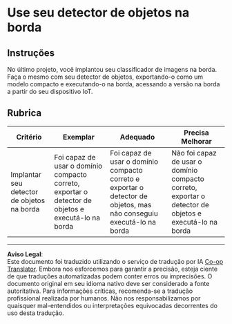 <!--
CO_OP_TRANSLATOR_METADATA:
{
  "original_hash": "3cf7783991ec0ee4f6041223924894c7",
  "translation_date": "2025-08-28T03:51:07+00:00",
  "source_file": "5-retail/lessons/2-check-stock-device/assignment.md",
  "language_code": "br"
}
-->
# Use seu detector de objetos na borda

## Instruções

No último projeto, você implantou seu classificador de imagens na borda. Faça o mesmo com seu detector de objetos, exportando-o como um modelo compacto e executando-o na borda, acessando a versão na borda a partir do seu dispositivo IoT.

## Rubrica

| Critério | Exemplar | Adequado | Precisa Melhorar |
| -------- | --------- | -------- | ---------------- |
| Implantar seu detector de objetos na borda | Foi capaz de usar o domínio compacto correto, exportar o detector de objetos e executá-lo na borda | Foi capaz de usar o domínio compacto correto e exportar o detector de objetos, mas não conseguiu executá-lo na borda | Não foi capaz de usar o domínio compacto correto, exportar o detector de objetos e executá-lo na borda |

---

**Aviso Legal**:  
Este documento foi traduzido utilizando o serviço de tradução por IA [Co-op Translator](https://github.com/Azure/co-op-translator). Embora nos esforcemos para garantir a precisão, esteja ciente de que traduções automatizadas podem conter erros ou imprecisões. O documento original em seu idioma nativo deve ser considerado a fonte autoritativa. Para informações críticas, recomenda-se a tradução profissional realizada por humanos. Não nos responsabilizamos por quaisquer mal-entendidos ou interpretações equivocadas decorrentes do uso desta tradução.